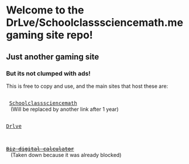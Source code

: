 # Welcome to the DrLve/Schoolclasssciencemath.me gaming site repo!
## Just another gaming site
### But its not clumped with ads!

This is free to copy and use, and the main sites that host these are:

<kbd> <br> [Schoolclasssciencemath](https://schoolclasssciencemath.me/) <br> </kbd> (Will be replaced by another link after 1 year)

<kbd> <br> [Drlve](https://drlve-user-ai9jdw.web.app/) <br> </kbd>

<kbd> <br> [~~Biz digital calculator~~](https://biz-digital-calculator.pages.dev/) <br> </kbd> (Taken down because it was already blocked)
